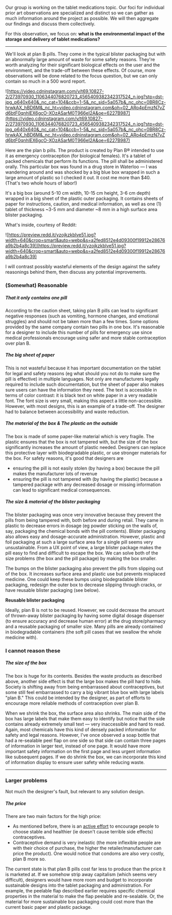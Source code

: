 Our group is working on the tablet medications topic. Our foci for individual prior art observations are specialized and distinct so we can gather as much information around the project as possible. We will then aggregate our findings and discuss them collectively.

For this observation, we focus on: **what is the environmental impact of the storage and delivery of tablet medications?**
****

We'll look at plan B pills. They come in the typical blister packaging but with an abnormally large amount of waste for some safety reasons. They're worth analyzing for their significant biological effects on the user and the environment, and the trade-off between these effects. Of course, more observations will be done related to the focus question, but we can only contain so much in a 500 word report.

![https://video.cdninstagram.com/v/t69.10827-2/273970930_1106344076820723_4565409382342317524_n.jpg?stp=dst-jpg_p640x640&_nc_cat=104&ccb=1-5&_nc_sid=5a057b&_nc_ohc=0BR8Cz-hrwkAX_hBD6M&_nc_ht=video.cdninstagram.com&oh=02_ARo4pEmzN7vZd6btF0qnhlEX6gcO-XOzASarM0T966eI2A&oe=6227B987](https://video.cdninstagram.com/v/t69.10827-2/273970930_1106344076820723_4565409382342317524_n.jpg?stp=dst-jpg_p640x640&_nc_cat=104&ccb=1-5&_nc_sid=5a057b&_nc_ohc=0BR8Cz-hrwkAX_hBD6M&_nc_ht=video.cdninstagram.com&oh=02_ARo4pEmzN7vZd6btF0qnhlEX6gcO-XOzASarM0T966eI2A&oe=6227B987)

Here are the plan b pills. The product is created by Plan B® intended to use it as emergency contraception (for biological females). It's a tablet of packed chemicals that perform its functions. The pill shall be administered orally. This particular box was found in a drug store in Waterloo — I was wandering around and was shocked by a big blue box wrapped in such a large amount of plastic so I checked it out. It cost me more than $40. (That's two whole hours of labor!)

It's a big box (around 5-10 cm width, 10-15 cm height,  3-6 cm depth) wrapped in a big sheet of the plastic outer packaging. It contains sheets of paper for instructions, caution, and medical information, as well as one (1) tablet of thickness ~3-5 mm and diameter ~8 mm in a high surface area blister packaging.

What's inside, courtesy of Reddit:

![https://preview.redd.it/yzojkzkblve51.jpg?width=640&crop=smart&auto=webp&s=a2fed8512e4d09300f19912e28676a9b2b4a8c39](https://preview.redd.it/yzojkzkblve51.jpg?width=640&crop=smart&auto=webp&s=a2fed8512e4d09300f19912e28676a9b2b4a8c39)

I will contrast possibly wasteful elements of the design against the safety reasonings behind them, then discuss any potential improvements.

### (Somewhat) Reasonable
##### That it only contains one pill
According to the caution sheet, taking plan B pills can lead to significant negative responses (such as vomiting, hormone changes, and emotional struggles) and should not be taken more than a few times. Some options provided by the same company contain two pills in one box. It's reasonable for a designer to include this number of pills for emergency use since medical professionals encourage using safer and more stable contraception over plan B.

##### The big sheet of paper
This is not wasteful because it has important documentation on the tablet for legal and safety reasons (eg what should you not do to make sure the pill is effective) in multiple languages. Not only are manufacturers legally required to include such documentation, but the sheet of paper also makes sure users can have the information they need. The text is accessible in terms of color contrast: it is black text on white paper in a very readable font. The font size is very small, making this aspect a little non-accessible. However, with most designs, this is an example of a trade-off. The designer had to balance between accessibility and waste reduction.

##### The material of the box & The plastic on the outside
The box is made of some paper-like material which is very fragile. The plastic ensures that the box is not tampered with, but the size of the box significantly increases the amount of plastic needed. Designers can replace this protective layer with biodegradable plastic, or use stronger materials for the box. For safety reasons, it's good that designers are 
- ensuring the pill is not easily stolen (by having a box) because the pill makes the manufacturer lots of revenue
- ensuring the pill is not tampered with (by having the plastic) because a tampered package with any decreased dosage or missing information can lead to significant medical consequences. 

##### The size & material of the blister packaging
The blister packaging was once very innovative because they prevent the pills from being tampered with, both before and during retail. They came in plastic to decrease errors in dosage (eg powder sticking on the walls of, say, packaging the chemical bonds with the pill contents). Blister packaging also allows easy and dosage-accurate administration. However, plastic and foil packaging at such a large surface area for a single pill seems very unsustainable. From a UX point of view, a large blister package makes the pill easy to find and difficult to escape the box. We can solve both of the size problems (the box and the pill package) by making the box smaller. 

The bumps on the blister packaging also prevent the pills from slipping out of the box. It increases surface area and plastic use but prevents misplaced medicine. One could keep these bumps using biodegradable blister packaging, redesign the outer box to decrease slipping through cracks, or have reusable blister packaging (see below).

**Reusable blister packaging**

Ideally, plan B is not to be reused. However, we could decrease the amount of thrown-away blister packaging by having some digital dosage dispenser (to ensure accuracy and decrease human error) at the drug store/pharmacy and a reusable packaging of smaller size. Many pills are already contained in biodegradable containers (the soft pill cases that we swallow the whole medicine with).

### I cannot reason these
##### The size of the box
The box is huge for its contents. Besides the waste products as described above, another side effect is that the large box makes the pill hard to hide. Society is shifting away from being embarrassed about contraceptives, but some still feel embarrassed to carry a big vibrant blue box with large labels "plan B." This could be intended by the designer, as part of efforts to encourage more reliable methods of contraception over plan B. 

When we shrink the box, the surface area also shrinks. The main side of the box has large labels that make them easy to identify but notice that the side contains already extremely small text — very inaccessible and hard to read. Again, most chemicals have this kind of densely packed information for safety and legal reasons. However, I've once observed a soap bottle that had a re-sealable peel flap on one side so that side can contain three pages of information in larger text, instead of one page. It would have more important safety information on the first page and less urgent information like subsequent pages. If we do shrink the box, we can incorporate this kind of information display to ensure user safety while reducing waste.


****
### Larger problems
Not much the designer's fault, but relevant to any solution design.

##### The price
There are two main factors for the high price:
- As mentioned before, there is an [active effort](https://www.theguardian.com/society/2019/nov/27/morning-after-pill-expensive-high-street) to encourage people to choose stable and healthier (ie doesn't cause terrible side effects) contraceptives.
- Contraceptive demand is very inelastic (the more inflexible people are with their choice of purchase, the higher the retailer/manufacturer can price the product). One would notice that condoms are also very costly, plan B more so. 

The current state is that plan B pills cost far less to produce than the price it is marketed at. If we somehow strip away capitalism (which seems very difficult), designers would have more room and budget to incorporate sustainable designs into the tablet packaging and administration. For example, the peelable flap described earlier requires specific chemical properties in the material to make the flap peelable and re-sealable. Or, the material for more sustainable box packaging could cost more than the current basic paper and plastic package.

